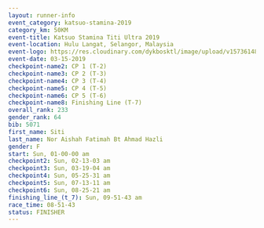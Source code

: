 ```yaml
---
layout: runner-info 
event_category: katsuo-stamina-2019 
category_km: 50KM 
event-title: Katsuo Stamina Titi Ultra 2019 
event-location: Hulu Langat, Selangor, Malaysia 
event-logo: https://res.cloudinary.com/dykbosktl/image/upload/v1573614825/Logo/Logo_p7ft6n.png
event-date: 03-15-2019 
checkpoint-name2: CP 1 (T-2) 
checkpoint-name3: CP 2 (T-3) 
checkpoint-name4: CP 3 (T-4) 
checkpoint-name5: CP 4 (T-5) 
checkpoint-name6: CP 5 (T-6) 
checkpoint-name8: Finishing Line (T-7) 
overall_rank: 233
gender_rank: 64
bib: 5071
first_name: Siti
last_name: Nor Aishah Fatimah Bt Ahmad Hazli
gender: F
start: Sun, 01-00-00 am
checkpoint2: Sun, 02-13-03 am
checkpoint3: Sun, 03-19-04 am
checkpoint4: Sun, 05-25-31 am
checkpoint5: Sun, 07-13-11 am
checkpoint6: Sun, 08-25-21 am
finishing_line_(t_7): Sun, 09-51-43 am
race_time: 08-51-43
status: FINISHER
---
```

